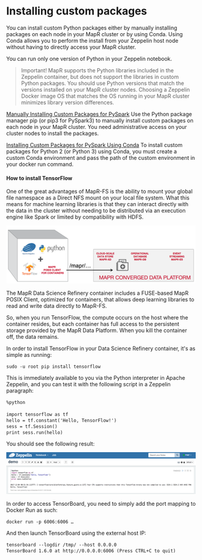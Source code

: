 # Installing custom packages

You can install custom Python packages either by manually installing packages on each node in your MapR cluster or by using Conda. Using Conda allows you to perform the install from your Zeppelin host node without having to directly access your MapR cluster. 

You can run only one version of Python in your Zeppelin notebook.

> Important! MapR supports the Python libraries included in the Zeppelin container, but does not support the libraries in custom Python packages. You should use Python versions that match the versions installed on your MapR cluster nodes. Choosing a Zeppelin Docker image OS that matches the OS running in your MapR cluster minimizes library version differences.

[Manually Installing Custom Packages for PySpark](https://mapr.com/docs/61/Zeppelin/ManualInstallPySpark.html)
Use the Python package manager pip (or pip3 for PySpark3) to manually install custom packages on each node in your MapR cluster. You need administrative access on your cluster nodes to install the packages.

[Installing Custom Packages for PySpark Using Conda](https://mapr.com/docs/61/Zeppelin/InstallPySparkCondaV1.1.html)
To install custom packages for Python 2 (or Python 3) using Conda, you must create a custom Conda environment and pass the path of the custom environment in your docker run command.


#### How to install TensorFlow

One of the great advantages of MapR-FS is the ability to mount your global file namespace as a Direct NFS mount on your local file system. What this means for machine learning libraries is that they can interact directly with the data in the cluster without needing to be distributed via an execution engine like Spark or limited by compatibility with HDFS.

![MapR Data Science Refinery Architeture](images/ml-libraries.png)

The MapR Data Science Refinery container includes a FUSE-based MapR POSIX Client, optimized for containers, that allows deep learning libraries to read and write data directly to MapR-FS.

So, when you run TensorFlow, the compute occurs on the host where the container resides, but each container has full access to the persistent storage provided by the MapR Data Platform. When you kill the container off, the data remains.

In order to install TensorFlow in your Data Science Refinery container, it's as simple as running:
```
sudo -u root pip install tensorflow
```

This is immediately available to you via the Python interpreter in Apache Zeppelin, and you can test it with the following script in a Zeppelin paragraph:

```
%python

import tensorflow as tf
hello = tf.constant('Hello, TensorFlow!')
sess = tf.Session()
print sess.run(hello)
```

You should see the following result:

![MapR Data Science Refinery Architeture](images/tensorflow-hello-word.png)

In order to access TensorBoard, you need to simply add the port mapping to Docker Run as such:

```
docker run -p 6006:6006 …
```

And then launch TensorBoard using the external host IP:

```
tensorboard --logdir /tmp/ --host 0.0.0.0
TensorBoard 1.6.0 at http://0.0.0.0:6006 (Press CTRL+C to quit)
```